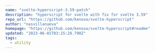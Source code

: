 ```yaml
---
name: "svelte-hyperscript-3.59-patch"
description: "hyperscript for svelte with fix for svelte 3.59"
repo_url: "https://github.com/kenoxa/svelte-hyperscript"
author: "nasvillanueva"
homepage: "https://github.com/kenoxa/svelte-hyperscript#readme"
updated: "2023-06-01T03:25:28.790Z"
tags: 
  - utility
---
```

